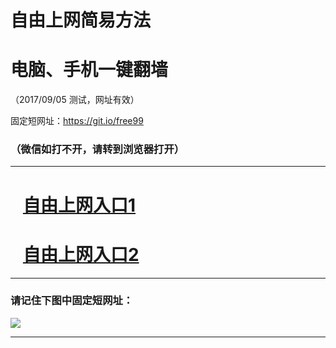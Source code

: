 ﻿# 自由上网简易方法

# 电脑、手机一键翻墙

（2017/09/05 测试，网址有效）

固定短网址：https://git.io/free99

### （微信如打不开，请转到浏览器打开）


***





# &nbsp;&nbsp; <a href="http://ft569513491.fwq-tz1001.xyz/fwqtz01.html?t=090500122666 " target="_blank">自由上网入口1</a>
# &nbsp;&nbsp; <a href="http://ft2089520346.fwq-tz1002.xyz/fwqtz02.html?t=090500129336 " target="_blank">自由上网入口2</a>
***

### 请记住下图中固定短网址：

<img src="https://s3-us-west-2.amazonaws.com/fwq-1001/yjfq-20170905okok.png" /> 


***

